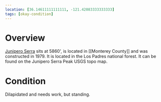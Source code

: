 ```yaml
---
location: [36.14611111111111, -121.42083333333333]
tags: [okay-condition]
---
```


# Overview

[Junipero Serra](http://www.peakbagging.com/CALookoutPhotos/JuniperoSerra.html) sits at 5860', is located in [[Monterey County]] and was constructed in 1979. It is located in the Los Padres national forest. It can be found on the Junipero Serra Peak USGS topo map.

# Condition

Dilapidated and needs work, but standing.
